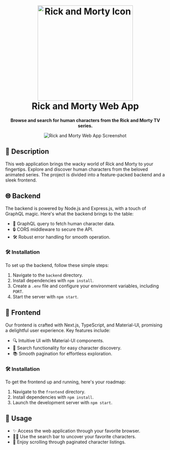 <h1 align="center">
  <img src="https://upload.wikimedia.org/wikipedia/commons/d/d6/Rick_and_Morty_title_card_%28cropped%29.png" alt="Rick and Morty Icon" width="300">
  <br>
  Rick and Morty Web App
</h1>

<p align="center">
  <strong>Browse and search for human characters from the Rick and Morty TV series.</strong>
</p>

<div align="center">
  <img src="https://github.com/Angelguirao/TheRickAndMortyWebAPI/assets/44321245/b4ae4010-9235-4847-9a2e-a8ff482e9a1d" alt="Rick and Morty Web App Screenshot">
</div>

## 🚀 Description

This web application brings the wacky world of Rick and Morty to your fingertips. Explore and discover human characters from the beloved animated series. The project is divided into a feature-packed backend and a sleek frontend.

## 🌐 Backend

The backend is powered by Node.js and Express.js, with a touch of GraphQL magic. Here's what the backend brings to the table:

- 🚀 GraphQL query to fetch human character data.
- 🔒 CORS middleware to secure the API.
- 🛠️ Robust error handling for smooth operation.

### 🛠️ Installation

To set up the backend, follow these simple steps:

1. Navigate to the `backend` directory.
2. Install dependencies with `npm install`.
3. Create a `.env` file and configure your environment variables, including `PORT`.
4. Start the server with `npm start`.

## 🌟 Frontend

Our frontend is crafted with Next.js, TypeScript, and Material-UI, promising a delightful user experience. Key features include:

- 🔍 Intuitive UI with Material-UI components.
- 🧐 Search functionality for easy character discovery.
- 📚 Smooth pagination for effortless exploration.

### 🛠️ Installation

To get the frontend up and running, here's your roadmap:

1. Navigate to the `frontend` directory.
2. Install dependencies with `npm install`.
3. Launch the development server with `npm start`.

## 🌈 Usage

- ✨ Access the web application through your favorite browser.
- 🕵️‍♀️ Use the search bar to uncover your favorite characters.
- 🚀 Enjoy scrolling through paginated character listings.

